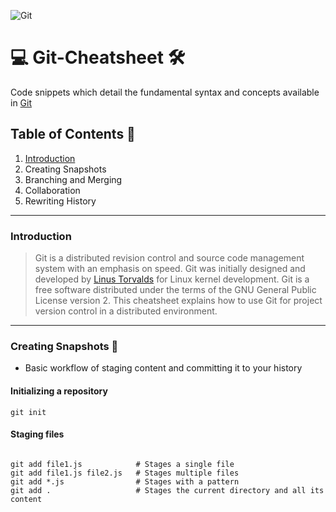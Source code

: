 ![Git](https://i.ibb.co/YdgkwXY/download.jpg)

# :computer: Git-Cheatsheet :hammer_and_wrench:
Code snippets which detail the fundamental syntax and concepts available in [Git](https://git-scm.com/)

## Table of Contents 📖
1. [Introduction](https://github.com/Sammy-Nyakabau/Git-Cheatsheet#introduction)
2. Creating Snapshots
3. Branching and Merging
4. Collaboration
5. Rewriting History

---

### Introduction
>Git is a distributed revision control and source code management system with an emphasis on speed. Git was initially designed and developed by [Linus Torvalds](https://en.wikipedia.org/wiki/Linus_Torvalds) for Linux kernel development. Git is a free software distributed under the terms of the GNU General Public License version 2. This cheatsheet explains how to use Git for project version control in a distributed environment.

---

### Creating Snapshots :pushpin:
-  Basic workflow of staging content and committing it to your history

#### Initializing a repository
```git
git init
```

#### Staging files
<pre>
<code>
git add file1.js            # Stages a single file
git add file1.js file2.js   # Stages multiple files
git add *.js                # Stages with a pattern
git add .                   # Stages the current directory and all its content
</code>
</pre>